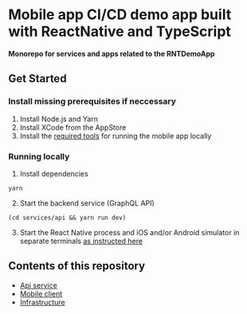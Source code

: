 # Mobile app CI/CD demo app built with ReactNative and TypeScript

**Monorepo for services and apps related to the RNTDemoApp**

## Get Started

### Install missing prerequisites if neccessary

1. Install Node.js and Yarn
2. Install XCode from the AppStore
3. Install the [required tools](./clients/mobile-app/RNTDemoApp/README.md) for running the mobile app locally

### Running locally

1. Install dependencies

```
yarn
```

2. Start the backend service (GraphQL API)

```
(cd services/api && yarn run dev)
```

3. Start the React Native process and iOS and/or Android simulator in separate terminals [as instructed here](./clients/mobile-app/RNTDemoApp/README.md)

## Contents of this repository

- [Api service](./services/api)
- [Mobile client](./clients/mobile-app)
- [Infrastructure](./infrastructure)
